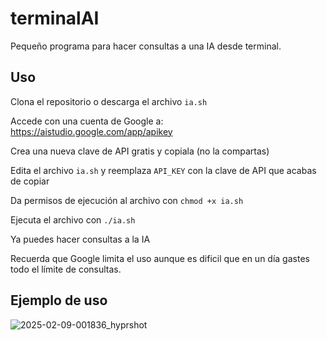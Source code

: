 # terminalAI

Pequeño programa para hacer consultas a una IA desde terminal.

## Uso

Clona el repositorio o descarga el archivo `ia.sh`

Accede con una cuenta de Google a: https://aistudio.google.com/app/apikey

Crea una nueva clave de API gratis y copiala (no la compartas)

Edita el archivo `ia.sh` y reemplaza `API_KEY` con la clave de API que acabas de copiar

Da permisos de ejecución al archivo con `chmod +x ia.sh`

Ejecuta el archivo con `./ia.sh`

Ya puedes hacer consultas a la IA

Recuerda que Google limita el uso aunque es dificil que en un día gastes todo el límite de consultas.

## Ejemplo de uso

![2025-02-09-001836_hyprshot](https://github.com/user-attachments/assets/af9fe325-c0c7-45ae-b2f3-4b13ef411bcb)
